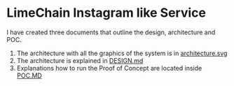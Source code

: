 # LimeChain Instagram like Service

I have created three documents that outline the design, architecture and POC.

1. The architecture with all the graphics of the system is in [architecture.svg](architecture.svg)
2. The architecture is explained in [DESIGN.md](DESIGN.md)
3. Explanations how to run the Proof of Concept are located inside [POC.MD](POC.md)
